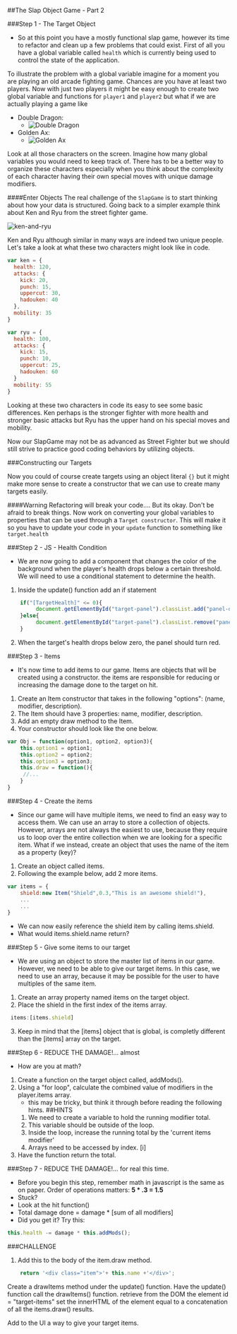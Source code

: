 ##The Slap Object Game - Part 2

###Step 1 - The Target Object
- So at this point you have a mostly functional slap game, however its time to refactor and clean up a few problems that could exist. First of all you have a global variable called `health` which is currently being used to control the state of the application. 

To illustrate the problem with a global variable imagine for a moment you are playing an old arcade fighting game. Chances are you have at least two players. Now with just two players it might be easy enough to create two global variable and functions for `player1` and `player2` but what if we are actually playing a game like 

- Double Dragon: 
  - ![Double Dragon](http://nerdemia.com/wp-content/uploads/2016/01/doubledragon.jpg)
- Golden Ax:
  - ![Golden Ax](https://i.ytimg.com/vi/J4tshJrkBw0/hqdefault.jpg) 

Look at all those characters on the screen. Imagine how many global variables you would need to keep track of. There has to be a better way to organize these characters especially when you think about the complexity of each character having their own special moves with unique damage modifiers. 

####Enter Objects
The real challenge of the `SlapGame` is to start thinking about how your data is structured. Going back to a simpler example think about Ken and Ryu from the street fighter game.

![ken-and-ryu](http://k30.kn3.net/taringa/C/3/6/F/5/0/omarlopezsandova/FE4.gif.cover?)

Ken and Ryu although similar in many ways are indeed two unique people. Let's take a look at what these two characters might look like in code.

```javascript
var ken = {
  health: 120,
  attacks: {
    kick: 20,
    punch: 15,
    uppercut: 30,
    hadouken: 40
  },
  mobility: 35
}

var ryu = {
  health: 100,
  attacks: {
    kick: 15,
    punch: 10,
    uppercut: 25,
    hadouken: 60
  }
  mobility: 55
}
```

Looking at these two characters in code its easy to see some basic differences. Ken perhaps is the stronger fighter with more health and stronger basic attacks but Ryu has the upper hand on his special moves and mobility. 

Now our SlapGame may not be as advanced as Street Fighter but we should still strive to practice good coding behaviors by utilizing objects.

###Constructing our Targets

Now you could of course create targets using an object literal `{}` but it might make more sense to create a constructor that we can use to create many targets easily.

####Warning Refactoring will break your code.... But its okay. Don't be afraid to break things.
Now work on converting your global variables to properties that can be used through a `Target constructor`. This will make it so you have to update your code in your `update` function to something like `target.health`

###Step 2 - JS - Health Condition
- We are now going to add a component that changes the color of the background when the player's health drops below
a certain threshold. We will need to use a conditional statement to determine the health. 
1. Inside the update() function add an if statement
```javascript
	if("[TargetHealth]" <= 0){
		 document.getElementById("target-panel").classList.add("panel-danger")
	}else{
		 document.getElementById("target-panel").classList.remove("panel-danger")
	}
``` 
2. When the target's health drops below zero, the panel should turn red.

###Step 3 - Items
- It's now time to add items to our game. Items are objects that will be created using a constructor.
  the items are responsible for reducing or increasing the damage done to the target on hit.
1. Create an Item constructor that takes in the following "options": (name, modifier, description).
2. The Item should have 3 properties: name, modifier, description.
3. Add an empty draw method to the Item.
4. Your constructor should look like the one below. 

```javascript
var Obj = function(option1, option2, option3){
	this.option1 = option1;
	this.option2 = option2;
	this.option3 = option3;
	this.draw = function(){
     //...
	}
}
```
 
###Step 4 - Create the items
- Since our game will have multiple items, we need to find an easy way to access them. 
 We can use an array to store a collection of objects. However, arrays are not always the easiest to use, because they require us
 to loop over the entire collection when we are looking for a specific item. What if we instead, create an object that uses the name of the item as a property (key)?
1. Create an object called items.
2. Following the example below, add 2 more items.

```javascript
var items = {
	shield:new Item("Shield",0.3,"This is an awesome shield!"),
	...
	...
}
```
 - We can now easily reference the shield item by calling items.shield.
 - What would items.shield.name return?
 
###Step 5 - Give some items to our target
- We are using an object to store the master list of items in our game. However, we need to be able to give our 
  target items. In this case, we need to use an array, because it may be possible for the user to have multiples of the same item.
1. Create an array property named items on the target object.
2. Place the shield in the first index of the items array.

```javascript
 items:[items.shield]
``` 
3. Keep in mind that the \[items] object that is global, is completly different than the \[items] array on the target.
 
###Step 6 - REDUCE THE DAMAGE!... almost
- How are you at math?
1. Create a function on the target object called, addMods().
2. Using a "for loop", calculate the combined value of modifiers in the player.items array.
	- this may be tricky, but think it through before reading the following hints.
	##HINTS
	1. We need to create a variable to hold the running modifier total.
	2. This variable should be outside of the loop.
	3. Inside the loop, increase the running total by the 'current items modifier'
	4. Arrays need to be accessed by index. \[i]
3. Have the function return the total.

###Step 7 - REDUCE THE DAMAGE!... for real this time.
- Before you begin this step, remember math in javascript
  is the same as on paper. Order of operations matters: **5 * .3 =  1.5**
- Stuck?
- Look at the hit function()
- Total damage done = damage * \[sum of all modifiers]
- Did you get it? Try this:
```javascript
this.health -= damage * this.addMods();
```

###CHALLENGE
1. Add this to the body of the item.draw method.

```javascript
	return '<div class="item">'+ this.name +'</div>';
```

Create a drawItems method under the update() function.
Have the update() function call the drawItems() function.
retrieve from the DOM the element id = "target-items"
set the innerHTML of the element equal to a concatenation of all the items.draw() results.

Add to the UI a way to give your target items.
